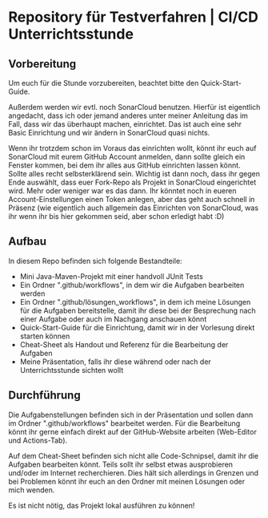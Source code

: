 # Repository für Testverfahren | CI/CD Unterrichtsstunde
## Vorbereitung
Um euch für die Stunde vorzubereiten, beachtet bitte den Quick-Start-Guide. 

Außerdem werden wir evtl. noch SonarCloud benutzen. Hierfür ist eigentlich angedacht, dass ich oder jemand anderes unter meiner Anleitung das im Fall, dass wir das überhaupt machen, einrichtet. Das ist auch eine sehr Basic Einrichtung und wir ändern in SonarCloud quasi nichts.

Wenn ihr trotzdem schon im Voraus das einrichten wollt, könnt ihr euch auf SonarCloud mit eurem GitHub Account anmelden, dann sollte gleich ein Fenster kommen, bei dem ihr alles aus GitHub einrichten lassen könnt. Sollte alles recht selbsterklärend sein. Wichtig ist dann noch, dass ihr gegen Ende auswählt, dass euer Fork-Repo als Projekt in SonarCloud eingerichtet wird. Mehr oder weniger war es das dann. Ihr könntet noch in eueren Account-Einstellungen einen Token anlegen, aber das geht auch schnell in Präsenz (wie eigentlich auch allgemein das Einrichten von SonarCloud, was ihr wenn ihr bis hier gekommen seid, aber schon erledigt habt :D) 
## Aufbau
In diesem Repo befinden sich folgende Bestandteile:
- Mini Java-Maven-Projekt mit einer handvoll JUnit Tests
- Ein Ordner ".github/workflows", in dem wir die Aufgaben bearbeiten werden
- Ein Ordner ".github/lösungen_workflows", in dem ich meine Lösungen für die Aufgaben bereitstelle, damit ihr diese bei der Besprechung nach einer Aufgabe oder auch im Nachgang anschauen könnt
- Quick-Start-Guide für die Einrichtung, damit wir in der Vorlesung direkt starten können
- Cheat-Sheet als Handout und Referenz für die Bearbeitung der Aufgaben
- Meine Präsentation, falls ihr diese während oder nach der Unterrichtsstunde sichten wollt
## Durchführung
Die Aufgabenstellungen befinden sich in der Präsentation und sollen dann im Ordner ".github/workflows" bearbeitet werden. Für die Bearbeitung könnt ihr gerne einfach direkt auf der GitHub-Website arbeiten (Web-Editor und Actions-Tab).

Auf dem Cheat-Sheet befinden sich nicht alle Code-Schnipsel, damit ihr die Aufgaben bearbeiten könnt. Teils sollt ihr selbst etwas ausprobieren und/oder im Internet recherchieren. Dies hält sich allerdings in Grenzen und bei Problemen könnt ihr euch an den Ordner mit meinen Lösungen oder mich wenden.

Es ist nicht nötig, das Projekt lokal ausführen zu können!